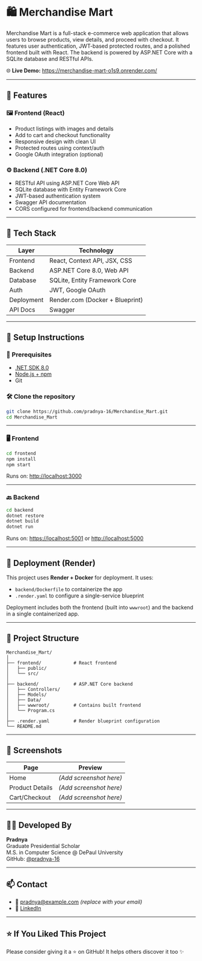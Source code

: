# 🛍️ Merchandise Mart

Merchandise Mart is a full-stack e-commerce web application that allows users to browse products, view details, and proceed with checkout. It features user authentication, JWT-based protected routes, and a polished frontend built with React. The backend is powered by ASP.NET Core with a SQLite database and RESTful APIs.

🌐 **Live Demo:** https://merchandise-mart-o1s9.onrender.com/

---

## 📌 Features

### 🖼️ Frontend (React)
- Product listings with images and details
- Add to cart and checkout functionality
- Responsive design with clean UI
- Protected routes using context/auth
- Google OAuth integration (optional)

### ⚙️ Backend (.NET Core 8.0)
- RESTful API using ASP.NET Core Web API
- SQLite database with Entity Framework Core
- JWT-based authentication system
- Swagger API documentation
- CORS configured for frontend/backend communication

---

## 🧱 Tech Stack

| Layer      | Technology                          |
|------------|-------------------------------------|
| Frontend   | React, Context API, JSX, CSS        |
| Backend    | ASP.NET Core 8.0, Web API           |
| Database   | SQLite, Entity Framework Core       |
| Auth       | JWT, Google OAuth                   |
| Deployment | Render.com (Docker + Blueprint)     |
| API Docs   | Swagger                             |

---

## 🚀 Setup Instructions

### 🔧 Prerequisites

- [.NET SDK 8.0](https://dotnet.microsoft.com/en-us/download)
- [Node.js + npm](https://nodejs.org/)
- Git

### 🛠️ Clone the repository

```bash
git clone https://github.com/pradnya-16/Merchandise_Mart.git
cd Merchandise_Mart
```

---

### 🖥️ Frontend

```bash
cd frontend
npm install
npm start
```

Runs on: [http://localhost:3000](http://localhost:3000)

---

### 🔙 Backend

```bash
cd backend
dotnet restore
dotnet build
dotnet run
```

Runs on: [https://localhost:5001](https://localhost:5001) or [http://localhost:5000](http://localhost:5000)

---

## 🐳 Deployment (Render)

This project uses **Render + Docker** for deployment. It uses:

- `backend/Dockerfile` to containerize the app
- `.render.yaml` to configure a single-service blueprint

Deployment includes both the frontend (built into `wwwroot`) and the backend in a single containerized app.

---

## 📂 Project Structure

```
Merchandise_Mart/
│
├── frontend/            # React frontend
│   ├── public/
│   └── src/
│
├── backend/             # ASP.NET Core backend
│   ├── Controllers/
│   ├── Models/
│   ├── Data/
│   ├── wwwroot/         # Contains built frontend
│   └── Program.cs
│
├── .render.yaml         # Render blueprint configuration
└── README.md
```

---

## 📸 Screenshots

| Page | Preview |
|------|---------|
| Home | *(Add screenshot here)* |
| Product Details | *(Add screenshot here)* |
| Cart/Checkout | *(Add screenshot here)* |

---

## 👩‍💻 Developed By

**Pradnya**  
Graduate Presidential Scholar  
M.S. in Computer Science @ DePaul University  
GitHub: [@pradnya-16](https://github.com/pradnya-16)

---

## 📫 Contact

- 📧 pradnya@example.com *(replace with your email)*
- 💼 [LinkedIn](https://www.linkedin.com/in/yourprofile)

---

## ⭐ If You Liked This Project

Please consider giving it a ⭐ on GitHub! It helps others discover it too ✨

